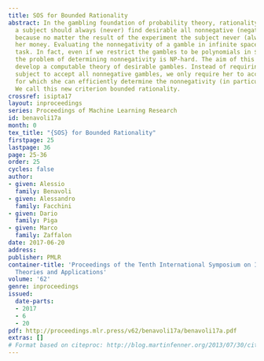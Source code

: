 ```yaml
---
title: SOS for Bounded Rationality
abstract: In the gambling foundation of probability theory, rationality requires that
  a subject should always (never) find desirable all nonnegative (negative) gambles,
  because no matter the result of the experiment the subject never (always) decreases
  her money. Evaluating the nonnegativity of a gamble in infinite spaces is a difficult
  task. In fact, even if we restrict the gambles to be polynomials in $R^n$,
  the problem of determining nonnegativity is NP-hard. The aim of this paper is to
  develop a computable theory of desirable gambles. Instead of requiring the
  subject to accept all nonnegative gambles, we only require her to accept gambles
  for which she can efficiently determine the nonnegativity (in particular SOS polynomials).
  We call this new criterion bounded rationality.
crossref: isipta17
layout: inproceedings
series: Proceedings of Machine Learning Research
id: benavoli17a
month: 0
tex_title: "{SOS} for Bounded Rationality"
firstpage: 25
lastpage: 36
page: 25-36
order: 25
cycles: false
author:
- given: Alessio
  family: Benavoli
- given: Alessandro
  family: Facchini
- given: Dario
  family: Piga
- given: Marco
  family: Zaffalon
date: 2017-06-20
address: 
publisher: PMLR
container-title: 'Proceedings of the Tenth International Symposium on Imprecise Probability:
  Theories and Applications'
volume: '62'
genre: inproceedings
issued:
  date-parts:
  - 2017
  - 6
  - 20
pdf: http://proceedings.mlr.press/v62/benavoli17a/benavoli17a.pdf
extras: []
# Format based on citeproc: http://blog.martinfenner.org/2013/07/30/citeproc-yaml-for-bibliographies/
---
```

